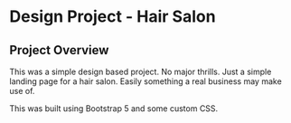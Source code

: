 # Design Project - Hair Salon

## Project Overview

This was a simple design based project. No major thrills. Just a simple landing page for a hair salon. Easily something a real business may make use of.

This was built using Bootstrap 5 and some custom CSS.
